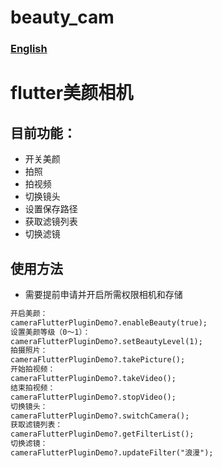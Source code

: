 # beauty_cam
### [English](./README.md)
# flutter美颜相机
## 目前功能：
* 开关美颜
* 拍照
* 拍视频
* 切换镜头
* 设置保存路径
* 获取滤镜列表
* 切换滤镜
## 使用方法
*  需要提前申请并开启所需权限相机和存储
```markdown
开启美颜：
cameraFlutterPluginDemo?.enableBeauty(true);
设置美颜等级（0～1）：
cameraFlutterPluginDemo?.setBeautyLevel(1);
拍摄照片：
cameraFlutterPluginDemo?.takePicture();
开始拍视频：
cameraFlutterPluginDemo?.takeVideo();
结束拍视频：
cameraFlutterPluginDemo?.stopVideo();
切换镜头：
cameraFlutterPluginDemo?.switchCamera();
获取滤镜列表：
cameraFlutterPluginDemo?.getFilterList();
切换滤镜：
cameraFlutterPluginDemo?.updateFilter("浪漫");
```